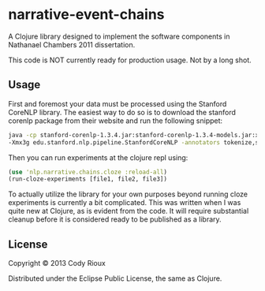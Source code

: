 # narrative-event-chains

A Clojure library designed to implement the software components in Nathanael Chambers 2011 dissertation.

This code is NOT currently ready for production usage. Not by a long shot.

## Usage

First and foremost your data must be processed using the Stanford CoreNLP library. The easiest
way to do so is to download the stanford corenlp package from their website and run the following
snippet:

```bash
java -cp stanford-corenlp-1.3.4.jar:stanford-corenlp-1.3.4-models.jar:xom.jar:joda-time.jar:jollyday.jar \
-Xmx3g edu.stanford.nlp.pipeline.StanfordCoreNLP -annotators tokenize,ssplit,pos,lemma,ner,parse,dcoref -file input.txt
```

Then you can run experiments at the clojure repl using:

```clojure
(use 'nlp.narrative.chains.cloze :reload-all)
(run-cloze-experiments [file1, file2, file3])
```

To actually utilize the library for your own purposes beyond running cloze experiments is currently a bit complicated.
This was written when I was quite new at Clojure, as is evident from the code. It will require substantial cleanup
before it is considered ready to be published as a library.

## License

Copyright © 2013 Cody Rioux

Distributed under the Eclipse Public License, the same as Clojure.
